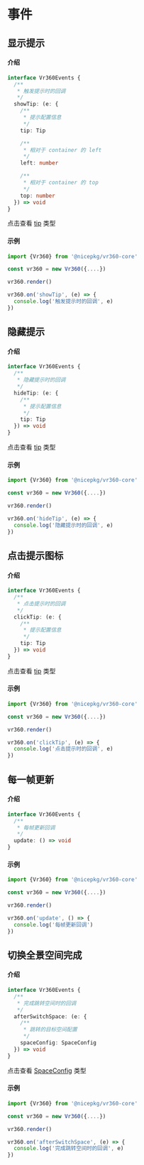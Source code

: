 # 事件

## 显示提示

#### 介绍

```ts
interface Vr360Events {
  /**
   * 触发提示时的回调
   */
  showTip: (e: {
    /**
     * 提示配置信息
     */
    tip: Tip

    /**
     * 相对于 container 的 left
     */
    left: number

    /**
     * 相对于 container 的 top
     */
    top: number
  }) => void
}
```

点击查看 [tip](./methods.md#tip-空间配置里的提示配置) 类型

#### 示例

```ts
import {Vr360} from '@nicepkg/vr360-core'

const vr360 = new Vr360({....})

vr360.render()

vr360.on('showTip', (e) => {
  console.log('触发提示时的回调', e)
})
```

## 隐藏提示

#### 介绍

```ts
interface Vr360Events {
  /**
   * 隐藏提示时的回调
   */
  hideTip: (e: {
    /**
     * 提示配置信息
     */
    tip: Tip
  }) => void
}
```

点击查看 [tip](./methods.md#tip-空间配置里的提示配置) 类型

#### 示例

```ts
import {Vr360} from '@nicepkg/vr360-core'

const vr360 = new Vr360({....})

vr360.render()

vr360.on('hideTip', (e) => {
  console.log('隐藏提示时的回调', e)
})
```

## 点击提示图标

#### 介绍

```ts
interface Vr360Events {
  /**
   * 点击提示时的回调
   */
  clickTip: (e: {
    /**
     * 提示配置信息
     */
    tip: Tip
  }) => void
}
```

点击查看 [tip](./methods.md#tip-空间配置里的提示配置) 类型

#### 示例

```ts
import {Vr360} from '@nicepkg/vr360-core'

const vr360 = new Vr360({....})

vr360.render()

vr360.on('clickTip', (e) => {
  console.log('点击提示时的回调', e)
})
```

## 每一帧更新

#### 介绍

```ts
interface Vr360Events {
  /**
   * 每帧更新回调
   */
  update: () => void
}
```

#### 示例

```ts
import {Vr360} from '@nicepkg/vr360-core'

const vr360 = new Vr360({....})

vr360.render()

vr360.on('update', () => {
  console.log('每帧更新回调')
})
```

## 切换全景空间完成

#### 介绍

```ts
interface Vr360Events {
  /**
   * 完成跳转空间时的回调
   */
  afterSwitchSpace: (e: {
    /**
     * 跳转的目标空间配置
     */
    spaceConfig: SpaceConfig
  }) => void
}
```

点击查看 [SpaceConfig](./methods.md#spaceconfig-构造参数里的空间配置) 类型

#### 示例

```ts
import {Vr360} from '@nicepkg/vr360-core'

const vr360 = new Vr360({....})

vr360.render()

vr360.on('afterSwitchSpace', (e) => {
  console.log('完成跳转空间时的回调', e)
})
```
